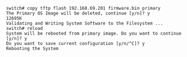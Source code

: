     switch# copy tftp flash 192.168.69.201 firmware.bin primary
    The Primary OS Image will be deleted, continue [y/n]? y
    12695K
    Validating and Writing System Software to the Filesystem ...
    switch# reload
    System will be rebooted from primary image. Do you want to continue [y/n]? y
    Do you want to save current configuration [y/n/^C]? y
    Rebooting the System
